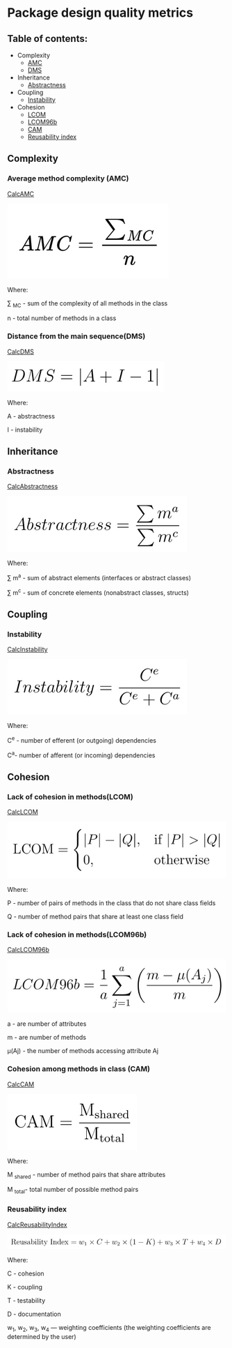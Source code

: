 # Package design quality metrics

## Table of contents:

- Complexity
    - [ AMC ](#average-method-complexity-amc)
    - [ DMS ](#distance-from-the-main-sequencedms)
- Inheritance
    - [ Abstractness ](#abstractness)
- Coupling
    - [ Instability ](#instability)
- Cohesion
    - [ LCOM ](#lack-of-cohesion-in-methodslcom)
    - [ LCOM96b ](#lack-of-cohesion-in-methodslcom96b)
    - [ CAM ](#cohesion-among-methods-in-class-cam)
    - [ Reusability index ](#reusability-index)

## Complexity

### Average method complexity (AMC)

[CalcAMC](complexity.go#L14)

![AMC](assets/AMC.jpg)

Where:

∑ <sub>MC</sub> - sum of the complexity of all methods in the class

n - total number of methods in a class

### Distance from the main sequence(DMS)

[CalcDMS](complexity.go#L35)

![DMS](assets/DMS.jpg)

Where:

A - abstractness

I - instability

## Inheritance

### Abstractness

[CalcAbstractness](inheritance.go#L12)

![Abstractness](assets/abstractness.jpg)

Where:

∑ m<sup>a</sup> - sum of abstract elements (interfaces or abstract classes)

∑ m<sup>c</sup> - sum of concrete elements (nonabstract classes, structs)

## Coupling

### Instability

[CalcInstability](coupling.go#L12)

![Instability](assets/instability.jpg)

Where:

C<sup>e</sup> - number of efferent (or outgoing) dependencies

C<sup>a</sup>- number of afferent (or incoming) dependencies

## Cohesion

### Lack of cohesion in methods(LCOM)

[CalcLCOM](cohesion.go#L13)

![LCOM](assets/LCOM.jpg)

Where:

P - number of pairs of methods in the class that do not share class fields

Q - number of method pairs that share at least one class field

### Lack of cohesion in methods(LCOM96b)

[CalcLCOM96b](cohesion.go#L32)

![LCOM96b](assets/LCOM96b.jpg)

a - are number of attributes 

m - are number of methods 

μ(Aj) - the number of methods accessing attribute Aj

### Cohesion among methods in class (CAM)

[CalcCAM](cohesion.go#L68)

![CAM](assets/CAM.jpg)

Where:

M <sub>shared</sub> - number of method pairs that share attributes

M <sub>total</sub>- total number of possible method pairs

### Reusability index

[CalcReusabilityIndex](cohesion.go#L90)

![Reusability index](assets/reusability_index.jpg)

Where:

C - cohesion

K - coupling

T - testability

D - documentation


w<sub>1</sub>, w<sub>2</sub>, w<sub>3</sub>, w<sub>4</sub> — weighting coefficients (the weighting coefficients are determined by the user)